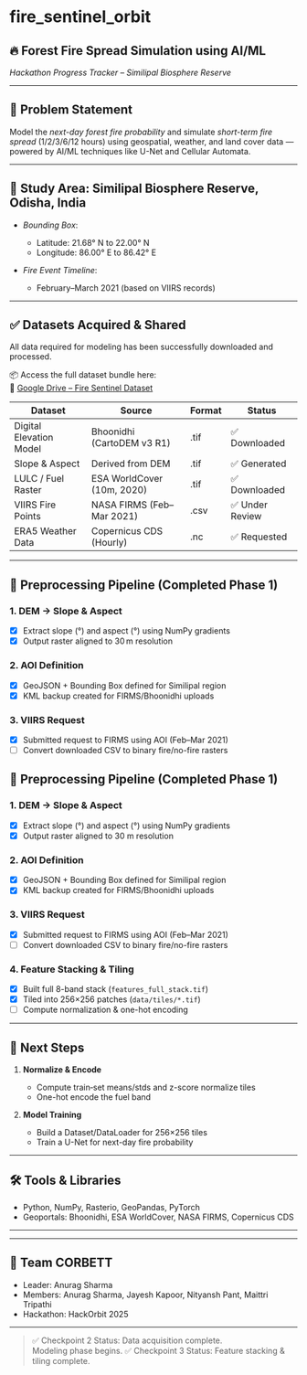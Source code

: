 # fire_sentinel_orbit
## 🔥 Forest Fire Spread Simulation using AI/ML  
*Hackathon Progress Tracker – Similipal Biosphere Reserve*

---

## 🚀 Problem Statement

Model the *next-day forest fire probability* and simulate *short-term fire spread* (1/2/3/6/12 hours) using geospatial, weather, and land cover data — powered by AI/ML techniques like U-Net and Cellular Automata.

---

## 📍 Study Area: Similipal Biosphere Reserve, Odisha, India

- *Bounding Box*:  
  - Latitude: 21.68° N to 22.00° N  
  - Longitude: 86.00° E to 86.42° E

- *Fire Event Timeline*:  
  - February–March 2021 (based on VIIRS records)

---

## ✅ Datasets Acquired & Shared

All data required for modeling has been successfully downloaded and processed.

📦 Access the full dataset bundle here:  
🔗 [Google Drive – Fire Sentinel Dataset](https://drive.google.com/drive/folders/1LekZLEqd4SlbBx_4DsO4C0qKodEHtEXL?usp=sharing)

| Dataset                   | Source                        | Format   | Status         |
|---------------------------|-------------------------------|----------|----------------|
| Digital Elevation Model   | Bhoonidhi (CartoDEM v3 R1)    | .tif   | ✅ Downloaded  |
| Slope & Aspect            | Derived from DEM              | .tif   | ✅ Generated   |
| LULC / Fuel Raster        | ESA WorldCover (10m, 2020)    | .tif   | ✅ Downloaded  |
| VIIRS Fire Points         | NASA FIRMS (Feb–Mar 2021)     | .csv   | ✅ Under Review |
| ERA5 Weather Data         | Copernicus CDS (Hourly)       | .nc    | ✅ Requested    |

---

## 🔧 Preprocessing Pipeline (Completed Phase 1)

### 1. DEM → Slope & Aspect
- [x] Extract slope (°) and aspect (°) using NumPy gradients
- [x] Output raster aligned to 30 m resolution

### 2. AOI Definition
- [x] GeoJSON + Bounding Box defined for Similipal region
- [x] KML backup created for FIRMS/Bhoonidhi uploads

### 3. VIIRS Request
- [x] Submitted request to FIRMS using AOI (Feb–Mar 2021)
- [ ] Convert downloaded CSV to binary fire/no-fire rasters

 ## 🔧 Preprocessing Pipeline (Completed Phase 1)

 ### 1. DEM → Slope & Aspect
 - [x] Extract slope (°) and aspect (°) using NumPy gradients
 - [x] Output raster aligned to 30 m resolution

 ### 2. AOI Definition
 - [x] GeoJSON + Bounding Box defined for Similipal region
 - [x] KML backup created for FIRMS/Bhoonidhi uploads

 ### 3. VIIRS Request
 - [x] Submitted request to FIRMS using AOI (Feb–Mar 2021)
 - [ ] Convert downloaded CSV to binary fire/no-fire rasters

 ### 4. Feature Stacking & Tiling
 - [x] Built full 8-band stack (`features_full_stack.tif`)
 - [x] Tiled into 256×256 patches (`data/tiles/*.tif`)
 - [ ] Compute normalization & one-hot encoding

---

## 🧠 Next Steps

1. **Normalize & Encode**  
   - Compute train‐set means/stds and z-score normalize tiles  
   - One-hot encode the fuel band  

2. **Model Training**  
   - Build a Dataset/DataLoader for 256×256 tiles  
   - Train a U-Net for next-day fire probability  


---

## 🛠 Tools & Libraries

- Python, NumPy, Rasterio, GeoPandas, PyTorch
- Geoportals: Bhoonidhi, ESA WorldCover, NASA FIRMS, Copernicus CDS

---


---

## 👥 Team CORBETT
- Leader: Anurag Sharma
- Members: Anurag Sharma, Jayesh Kapoor, Nityansh Pant, Maittri Tripathi
- Hackathon: HackOrbit 2025

---

> ✅ Checkpoint 2 Status: Data acquisition complete. Modeling phase begins.
> ✅ Checkpoint 3 Status: Feature stacking & tiling complete. 
